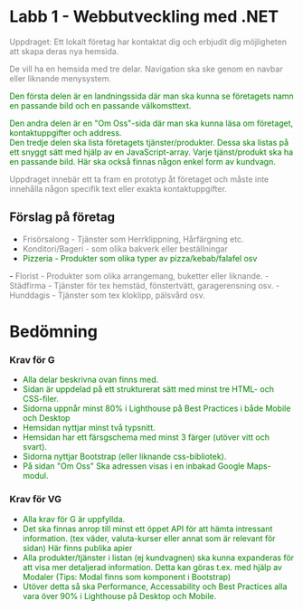 # Labb 1 - Webbutveckling med .NET
<a style="color : gray">Uppdraget: Ett lokalt företag har kontaktat dig och erbjudit dig möjligheten att skapa deras nya hemsida.

De vill ha en hemsida med tre delar. Navigation ska ske genom en navbar eller liknande menysystem.

</a>
<a style="color : green">Den första delen är en landningssida där man ska kunna se företagets namn en passande bild och en passande välkomsttext.

Den andra delen är en "Om Oss"-sida där man ska kunna läsa om företaget, kontaktuppgifter och address.
<br>Den tredje delen ska lista företagets tjänster/produkter. Dessa ska listas på ett snyggt sätt med hjälp av en JavaScript-array. Varje tjänst/produkt ska ha en passande bild. 
Här ska också finnas någon enkel form av kundvagn.</a>

<a style="color:gray">Uppdraget innebär ett ta fram en prototyp åt företaget och måste inte innehålla någon specifik text eller exakta kontaktuppgifter.</a>

## Förslag på företag

- <a style="color : gray">Frisörsalong - Tjänster som Herrklippning, Hårfärgning etc.
- Konditori/Bageri - som olika bakverk eller beställningar</a>
- <a style="color : green">Pizzeria - Produkter som olika typer av pizza/kebab/falafel osv
</a>
- <a style="color : gray">Florist - Produkter som olika arrangemang, buketter eller liknande.
- Städfirma - Tjänster för tex hemstäd, fönstertvätt, garagerensning osv.
- Hunddagis - Tjänster som tex kloklipp, pälsvård osv.</a>

# Bedömning

### Krav för G

- <a style="color : green">Alla delar beskrivna ovan finns med.</a>
- <a style="color : green">Sidan är uppdelad på ett strukturerat sätt med minst tre HTML- och CSS-filer.</a>
- <a style="color : green">Sidorna uppnår minst 80% i Lighthouse på Best Practices i både Mobile och Desktop</a>
- <a style="color : green">Hemsidan nyttjar minst två typsnitt.</a>
- <a style="color : green">Hemsidan har ett färsgschema med minst 3 färger (utöver vitt och svart).</a>
- <a style="color : green">Sidorna nyttjar Bootstrap (eller liknande css-bibliotek).</a>
- <a style="color : green">På sidan "Om Oss" Ska adressen visas i en inbakad Google Maps-modul.</a>

### Krav för VG
- <a style="color : green">Alla krav för G är uppfyllda.</a>
- <a style="color : green">Det ska finnas anrop till minst ett öppet API för att hämta intressant information. (tex väder, valuta-kurser eller annat som är relevant för sidan) Här finns publika apier</a>
- <a style="color : green">Alla produkter/tjänster i listan (ej kundvagnen) ska kunna expanderas för att visa mer detaljerad information. Detta kan göras t.ex. med hjälp av Modaler (Tips: Modal finns som komponent i Bootstrap)</a>
- <a style="color : green">Utöver detta så ska Performance, Accessability och Best Practices alla vara över 90% i Lighthouse på Desktop och Mobile.</a>